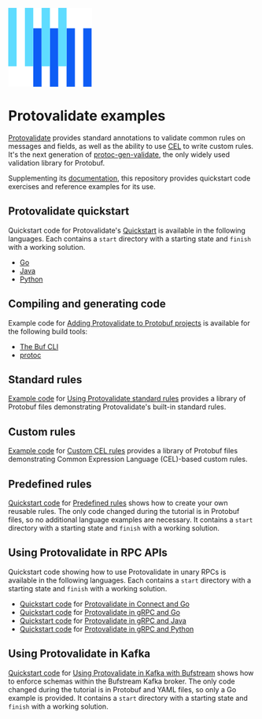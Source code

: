 ![The Buf logo](https://raw.githubusercontent.com/bufbuild/protovalidate/main/.github/buf-logo.svg)

# Protovalidate examples

[Protovalidate][protovalidate] provides standard annotations to validate common rules on messages and fields, as well as the ability to use [CEL][cel] to write custom rules. It's the next generation of [protoc-gen-validate][protoc-gen-validate], the only widely used validation library for Protobuf.

Supplementing its [documentation][protovalidate], this repository provides quickstart code exercises and reference examples for its use. 

## Protovalidate quickstart

Quickstart code for Protovalidate's [Quickstart][quickstart] is available in the following languages. Each contains a `start` directory with a starting state and `finish` with a working solution.

* [Go](quickstart-go/README.md)
* [Java](quickstart-java/README.md)
* [Python](quickstart-python/README.md)

## Compiling and generating code

Example code for [Adding Protovalidate to Protobuf projects][adding-protovalidate] is available for the following build tools:

* [The Buf CLI](compiling-buf/README.md)
* [protoc](compiling-protoc/README.md)

## Standard rules

[Example code](rules-standard/README.md) for [Using Protovalidate standard rules][standard-rules] provides a library of Protobuf files demonstrating Protovalidate's built-in standard rules.

## Custom rules

[Example code](rules-custom/README.md) for [Custom CEL rules][custom-rules] provides a library of Protobuf files demonstrating Common Expression Language (CEL)-based custom rules.

## Predefined rules

[Quickstart code](rules-predefined/README.md) for [Predefined rules][predefined-rules] shows how to create your own reusable rules. The only code changed during the tutorial is in Protobuf files, so no additional language examples are necessary. It contains a `start` directory with a starting state and `finish` with a working solution.

## Using Protovalidate in RPC APIs

Quickstart code showing how to use Protovalidate in unary RPCs is available in the following languages. Each contains a `start` directory with a starting state and `finish` with a working solution.

* [Quickstart code](connect-go/README.md) for [Protovalidate in Connect and Go][connect-go]
* [Quickstart code](grpc-go/README.md) for [Protovalidate in gRPC and Go][grpc-go]
* [Quickstart code](grpc-java/README.md) for [Protovalidate in gRPC and Java][grpc-java]
* [Quickstart code](grpc-python/README.md) for [Protovalidate in gRPC and Python][grpc-python]

## Using Protovalidate in Kafka

[Quickstart code](bufstream/README.md) for [Using Protovalidate in Kafka with Bufstream][bufstream] shows how to enforce schemas within the Bufstream Kafka broker. The only code changed during the tutorial is in Protobuf and YAML files, so only a Go example is provided. It contains a `start` directory with a starting state and `finish` with a working solution.

[protovalidate]: https://buf.build/docs/protovalidate/
[quickstart]: https://buf.build/docs/protovalidate/quickstart/
[adding-protovalidate]: https://buf.build/docs/protovalidate/schemas/adding-protovalidate/
[predefined-rules]: https://buf.build/docs/protovalidate/schemas/predefined-rules/
[standard-rules]: https://buf.build/docs/protovalidate/schemas/standard-rules/
[custom-rules]: https://buf.build/docs/protovalidate/schemas/custom-rules/
[connect-go]: https://buf.build/docs/protovalidate/quickstart/connect-go
[grpc-go]: https://buf.build/docs/protovalidate/quickstart/grpc-go
[grpc-java]: https://buf.build/docs/protovalidate/quickstart/grpc-java
[grpc-python]: https://buf.build/docs/protovalidate/quickstart/grpc-python
[bufstream]: https://buf.build/docs/protovalidate/quickstart/bufstream

[protoc-gen-validate]: https://github.com/bufbuild/protoc-gen-validate
[yup]: https://github.com/jquense/yup
[cel]: https://cel.dev
[go-validator]: https://github.com/go-playground/validator
[java-bean-validation]: https://beanvalidation.org/
[pydantic]: https://docs.pydantic.dev/

